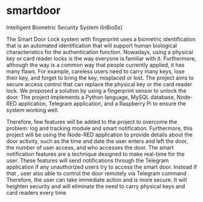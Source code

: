 # smartdoor

Intelligent Biometric Security System (InBioSs)

The Smart Door Lock system with fingerprint uses a biometric identification  that is an automated identification that will support human biological characteristics for the authentication function. Nowadays, using a physical key or  card reader locks is the way everyone is familiar with it. Furthermore, although the way is a common way that people currently applied, it has many flaws. For example, careless users need to carry many keys, lose their key, and forget to bring 
the key, misplaced or lost. The project aims to secure access control that can replace the physical key or the card reader lock. We proposed a solution by using 
a fingerprint sensor to unlock the door. The project implements a Python language, MySQL database, Node-RED application, Telegram application, and a Raspberry Pi to ensure the system working well. 

Therefore, few features will be added to the project to overcome the problem: log and tracking module and smart notification. Furthermore, this project will be 
using the Node-RED application to provide details about the door activity, such as the time and date the user enters and left the door, the number of user access, and 
who accesses the door. The smart notification features are a technique designed to make real-time for the user. These features will send notifications through the 
Telegram application if any unauthorized users try to access the smart door. Instead if that , user also able to control the door remotely via Telegram command . Therefore, the user can take immediate action and is more secure. It will heighten security and will eliminate the need to carry physical keys and card readers every time

